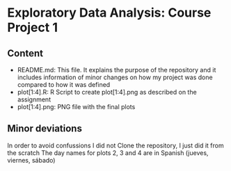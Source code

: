 # Exploratory Data Analysis: Course Project 1

## Content

+ README.md: This file. It explains the purpose of the repository and it includes information of minor changes on how my project was done compared to how it was defined
+ plot[1:4].R: R Script to create plot[1:4].png as described on the assignment
+ plot[1:4].png: PNG file with the final plots

## Minor deviations

In order to avoid confussions I did not Clone the repository, I just did it from the scratch
The day names for plots 2, 3 and 4 are in Spanish (jueves, viernes, sábado)
